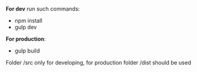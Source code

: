 **For dev** run such commands:
- npm install
- gulp dev

**For production**:
- gulp build

Folder /src only for developing, for production folder /dist should be used